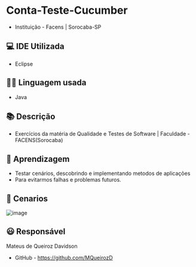 # Conta-Teste-Cucumber

* Instituição - Facens | Sorocaba-SP
 
## 💻 IDE Utilizada 
* Eclipse

## 👩‍💻 Linguagem usada
* Java

## 📚 Descrição
* Exercícios da matéria de Qualidade e Testes de Software | Faculdade - FACENS(Sorocaba)

## 🧠 Aprendizagem
* Testar cenários, descobrindo e implementando metodos de aplicações
* Para evitarmos falhas e problemas futuros.

## 🤔 Cenarios
![image](https://user-images.githubusercontent.com/84162653/202829114-220b64a4-609c-4d9c-91ab-e94f4ab1cf0b.png)

## 😃 Responsável
Mateus de Queiroz Davidson
* GitHub - https://github.com/MQueirozD
